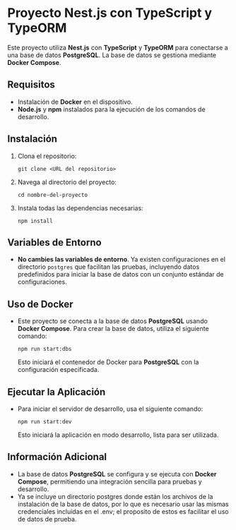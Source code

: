 # Proyecto Nest.js con TypeScript y TypeORM

Este proyecto utiliza **Nest.js** con **TypeScript** y **TypeORM** para conectarse a una base de datos **PostgreSQL**. La base de datos se gestiona mediante **Docker Compose**.

## Requisitos

- Instalación de **Docker** en el dispositivo.
- **Node.js** y **npm** instalados para la ejecución de los comandos de desarrollo.

## Instalación

1. Clona el repositorio:

   ```shell
   git clone <URL del repositorio>
   ```

2. Navega al directorio del proyecto:

   ```shell
   cd nombre-del-proyecto
   ```

3. Instala todas las dependencias necesarias:

   ```shell
   npm install
   ```

## Variables de Entorno

- **No cambies las variables de entorno**. Ya existen configuraciones en el directorio `postgres` que facilitan las pruebas, incluyendo datos predefinidos para iniciar la base de datos con un conjunto estándar de configuraciones.

## Uso de Docker

- Este proyecto se conecta a la base de datos **PostgreSQL** usando **Docker Compose**. Para crear la base de datos, utiliza el siguiente comando:

  ```shell
  npm run start:dbs
  ```

  Esto iniciará el contenedor de Docker para **PostgreSQL** con la configuración especificada.

## Ejecutar la Aplicación

- Para iniciar el servidor de desarrollo, usa el siguiente comando:

  ```shell
  npm run start:dev
  ```

  Esto iniciará la aplicación en modo desarrollo, lista para ser utilizada.

## Información Adicional

- La base de datos **PostgreSQL** se configura y se ejecuta con **Docker Compose**, permitiendo una integración sencilla para pruebas y desarrollo.
- Ya se incluye un directorio postgres donde están los archivos de la instalación de la base de datos, por lo que es necesario usar las mismas credenciales incluidas en el .env; el proposito de estos es facilitar el uso de datos de prueba.